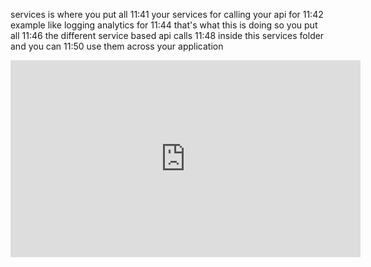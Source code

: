 services is where you put all
11:41
your services for calling your api for
11:42
example like logging analytics for
11:44
that's what this is doing so you put all
11:46
the different service based api calls
11:48
inside this services folder and you can
11:50
use them across your application

<iframe width="560" height="315" src="https://www.youtube.com/embed/UUga4-z7b6s?start=709" title="YouTube video player" frameborder="0" allow="accelerometer; autoplay; clipboard-write; encrypted-media; gyroscope; picture-in-picture" allowfullscreen></iframe>
